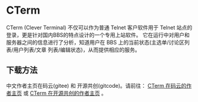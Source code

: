# CTerm
CTerm (Clever Terminal) 不仅可以作为普通 Telnet 客户软件用于 Telnet 站点的登录，更是针对国内BBS的特点设计的一个专用上站软件。 它在运行中对用户和服务器之间的信息进行了分析，知道用户在 BBS 上的当前状态(主选单/讨论区列表/用户列表/文章 列表/编辑状态)，从而提供相应的服务。

## 下载方法
中文作者主页在码云(gitee) 和 开源共创(gitcode)。请前往： [CTerm 在码云的作者主页](https://gitee.com/devcpp/cterm) 或 [CTerm 在开源共创的作者主页](https://gitcode.com/devcpp/cterm) 。

